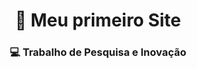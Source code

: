 # <div align="center"> 🤖 Meu primeiro Site</div>

### <div align="center"> 💻 Trabalho de Pesquisa e Inovação</div>
